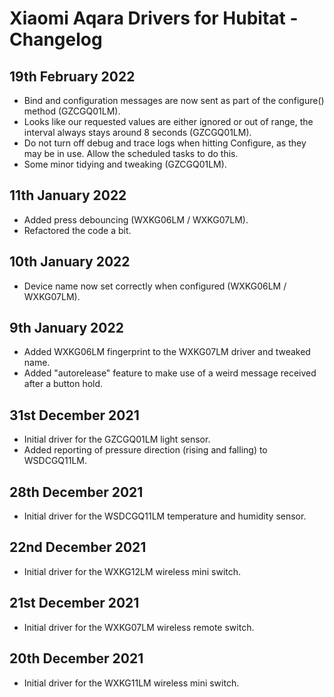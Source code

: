 # Xiaomi Aqara Drivers for Hubitat - Changelog

## 19th February 2022

- Bind and configuration messages are now sent as part of the configure() method (GZCGQ01LM).
- Looks like our requested values are either ignored or out of range, the interval always stays around 8 seconds (GZCGQ01LM).
- Do not turn off debug and trace logs when hitting Configure, as they may be in use. Allow the scheduled tasks to do this.
- Some minor tidying and tweaking (GZCGQ01LM).

## 11th January 2022

- Added press debouncing (WXKG06LM / WXKG07LM).
- Refactored the code a bit.

## 10th January 2022

- Device name now set correctly when configured (WXKG06LM / WXKG07LM).

## 9th January 2022

- Added WXKG06LM fingerprint to the WXKG07LM driver and tweaked name.
- Added "autorelease" feature to make use of a weird message received after a button hold.

## 31st December 2021

- Initial driver for the GZCGQ01LM light sensor.
- Added reporting of pressure direction (rising and falling) to WSDCGQ11LM.

## 28th December 2021

- Initial driver for the WSDCGQ11LM temperature and humidity sensor.

## 22nd December 2021

- Initial driver for the WXKG12LM wireless mini switch.

## 21st December 2021

- Initial driver for the WXKG07LM wireless remote switch.

## 20th December 2021

- Initial driver for the WXKG11LM wireless mini switch.